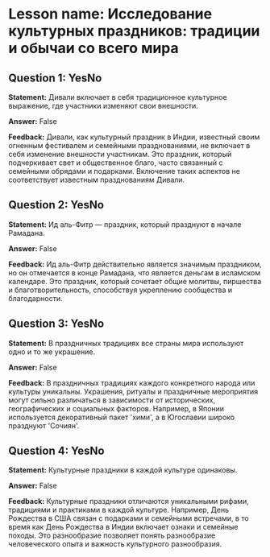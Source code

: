# Lesson name: Исследование культурных праздников: традиции и обычаи со всего мира

## Question 1: YesNo

**Statement:** Дивали включает в себя традиционное культурное выражение, где участники изменяют свои внешности.

**Answer:** False

**Feedback:**
Дивали, как культурный праздник в Индии, известный своим огненным фестивалем и семейными празднованиями, не включает в себя изменение внешности участникам. Это праздник, который подчеркивает свет и общественное благо, часто связанный с семейными обрядами и подарками. Включение таких аспектов не соответствует известным празднованиям Дивали.


## Question 2: YesNo

**Statement:** Ид аль-Фитр — праздник, который празднуют в начале Рамадана.

**Answer:** False

**Feedback:**
Ид аль-Фитр действительно является значимым праздником, но он отмечается в конце Рамадана, что является деньгам в исламском календаре. Это праздник, который сочетает общие молитвы, пиршества и благотворительность, способствуя укреплению сообщества и благодарности.


## Question 3: YesNo

**Statement:** В праздничных традициях все страны мира используют одно и то же украшение.

**Answer:** False

**Feedback:**
В праздничных традициях каждого конкретного народа или культуры уникальны. Украшения, ритуалы и праздничные мероприятия могут сильно различаться в зависимости от исторических, географических и социальных факторов. Например, в Японии используется декоративный пакет 'хими', а в Югославии широко празднуют 'Сочиян'.


## Question 4: YesNo

**Statement:** Культурные праздники в каждой культуре одинаковы.

**Answer:** False

**Feedback:**
Культурные праздники отличаются уникальными рифами, традициями и практиками в каждой культуре. Например, День Рождества в США связан с подарками и семейными встречами, в то время как День Рождества в Индии включает ознаки и семейные походы. Это разнообразие позволяет понять разнообразие человеческого опыта и важность культурного разнообразия.

